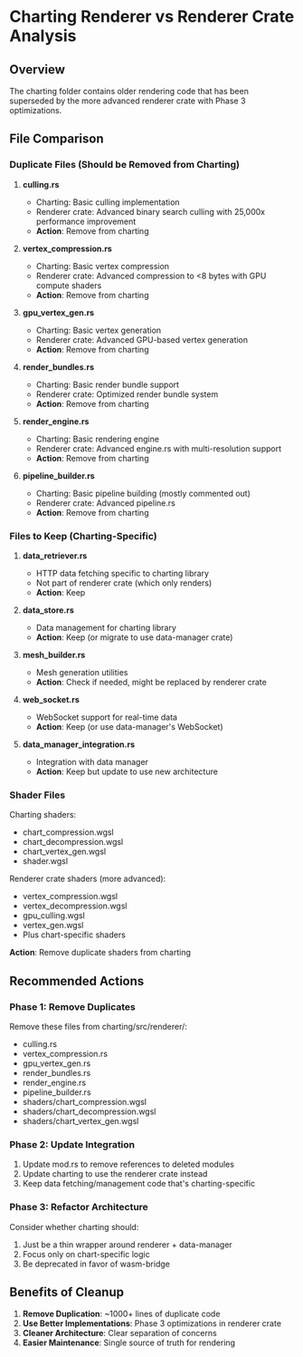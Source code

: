 # Charting Renderer vs Renderer Crate Analysis

## Overview
The charting folder contains older rendering code that has been superseded by the more advanced renderer crate with Phase 3 optimizations.

## File Comparison

### Duplicate Files (Should be Removed from Charting)

1. **culling.rs**
   - Charting: Basic culling implementation
   - Renderer crate: Advanced binary search culling with 25,000x performance improvement
   - **Action**: Remove from charting

2. **vertex_compression.rs**
   - Charting: Basic vertex compression
   - Renderer crate: Advanced compression to <8 bytes with GPU compute shaders
   - **Action**: Remove from charting

3. **gpu_vertex_gen.rs**
   - Charting: Basic vertex generation
   - Renderer crate: Advanced GPU-based vertex generation
   - **Action**: Remove from charting

4. **render_bundles.rs**
   - Charting: Basic render bundle support
   - Renderer crate: Optimized render bundle system
   - **Action**: Remove from charting

5. **render_engine.rs**
   - Charting: Basic rendering engine
   - Renderer crate: Advanced engine.rs with multi-resolution support
   - **Action**: Remove from charting

6. **pipeline_builder.rs**
   - Charting: Basic pipeline building (mostly commented out)
   - Renderer crate: Advanced pipeline.rs
   - **Action**: Remove from charting

### Files to Keep (Charting-Specific)

1. **data_retriever.rs**
   - HTTP data fetching specific to charting library
   - Not part of renderer crate (which only renders)
   - **Action**: Keep

2. **data_store.rs**
   - Data management for charting library
   - **Action**: Keep (or migrate to use data-manager crate)

3. **mesh_builder.rs**
   - Mesh generation utilities
   - **Action**: Check if needed, might be replaced by renderer crate

4. **web_socket.rs**
   - WebSocket support for real-time data
   - **Action**: Keep (or use data-manager's WebSocket)

5. **data_manager_integration.rs**
   - Integration with data manager
   - **Action**: Keep but update to use new architecture

### Shader Files

Charting shaders:
- chart_compression.wgsl
- chart_decompression.wgsl  
- chart_vertex_gen.wgsl
- shader.wgsl

Renderer crate shaders (more advanced):
- vertex_compression.wgsl
- vertex_decompression.wgsl
- gpu_culling.wgsl
- vertex_gen.wgsl
- Plus chart-specific shaders

**Action**: Remove duplicate shaders from charting

## Recommended Actions

### Phase 1: Remove Duplicates
Remove these files from charting/src/renderer/:
- culling.rs
- vertex_compression.rs
- gpu_vertex_gen.rs
- render_bundles.rs
- render_engine.rs
- pipeline_builder.rs
- shaders/chart_compression.wgsl
- shaders/chart_decompression.wgsl
- shaders/chart_vertex_gen.wgsl

### Phase 2: Update Integration
1. Update mod.rs to remove references to deleted modules
2. Update charting to use the renderer crate instead
3. Keep data fetching/management code that's charting-specific

### Phase 3: Refactor Architecture
Consider whether charting should:
1. Just be a thin wrapper around renderer + data-manager
2. Focus only on chart-specific logic
3. Be deprecated in favor of wasm-bridge

## Benefits of Cleanup

1. **Remove Duplication**: ~1000+ lines of duplicate code
2. **Use Better Implementations**: Phase 3 optimizations in renderer crate
3. **Cleaner Architecture**: Clear separation of concerns
4. **Easier Maintenance**: Single source of truth for rendering